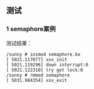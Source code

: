 ## 测试

### 1 semaphore案例

测试结果：
```
/sunny # insmod semaphore.ko
[ 5021.117077] xxx_init
[ 5021.119296] down interrupt:0
[ 5021.122310] try get lock:0
/sunny # rmmod semaphore
[ 5031.984354] xxx_exit
```